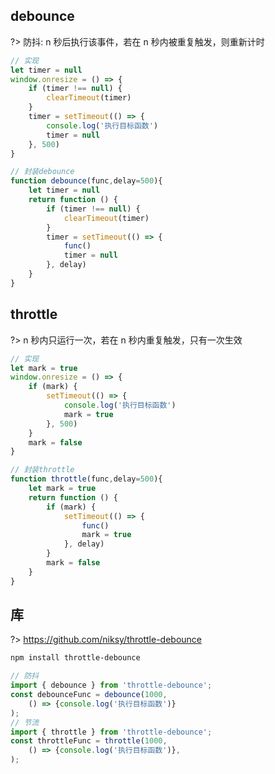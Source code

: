## debounce

?> 防抖: n 秒后执行该事件，若在 n 秒内被重复触发，则重新计时

``` js
// 实现
let timer = null
window.onresize = () => {
    if (timer !== null) {
        clearTimeout(timer)
    }
    timer = setTimeout(() => {
        console.log('执行目标函数')
        timer = null
    }, 500)
}
```

``` js
// 封装debounce
function debounce(func,delay=500){
    let timer = null
    return function () {
        if (timer !== null) {
            clearTimeout(timer)
        }
        timer = setTimeout(() => {
            func()
            timer = null
        }, delay)
    }
}
```

## throttle

?> n 秒内只运行一次，若在 n 秒内重复触发，只有一次生效

``` js
// 实现
let mark = true
window.onresize = () => {
    if (mark) {
        setTimeout(() => {
            console.log('执行目标函数')
            mark = true
        }, 500)
    }
    mark = false
}
```

``` js
// 封装throttle
function throttle(func,delay=500){
    let mark = true
    return function () {
        if (mark) {
            setTimeout(() => {
                func()
                mark = true
            }, delay)
        }
        mark = false
    }
}
```

## 库

?> <https://github.com/niksy/throttle-debounce>

``` bash
npm install throttle-debounce
```

``` js
// 防抖
import { debounce } from 'throttle-debounce';
const debounceFunc = debounce(1000, 
    () => {console.log('执行目标函数')}
);
// 节流
import { throttle } from 'throttle-debounce';
const throttleFunc = throttle(1000,
    () => {console.log('执行目标函数')},
);
```
